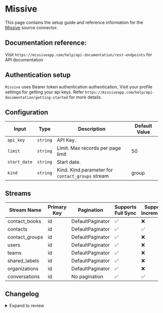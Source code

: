 # Missive
This page contains the setup guide and reference information for the [Missive](https://missiveapp.com/) source connector.

## Documentation reference:
Visit `https://missiveapp.com/help/api-documentation/rest-endpoints` for API documentation

## Authentication setup
`Missive` uses Bearer token authentication authentication, Visit your profile settings for getting your api keys. Refer `https://missiveapp.com/help/api-documentation/getting-started` for more details.

## Configuration

| Input | Type | Description | Default Value |
|-------|------|-------------|---------------|
| `api_key` | `string` | API Key.  |  |
| `limit` | `string` | Limit. Max records per page limit | 50 |
| `start_date` | `string` | Start date.  |  |
| `kind` | `string` | Kind. Kind parameter for `contact_groups` stream | group |

## Streams
| Stream Name | Primary Key | Pagination | Supports Full Sync | Supports Incremental |
|-------------|-------------|------------|---------------------|----------------------|
| contact_books | id | DefaultPaginator | ✅ |  ❌  |
| contacts | id | DefaultPaginator | ✅ |  ✅  |
| contact_groups | id | DefaultPaginator | ✅ |  ❌  |
| users | id | DefaultPaginator | ✅ |  ❌  |
| teams | id | DefaultPaginator | ✅ |  ❌  |
| shared_labels | id | DefaultPaginator | ✅ |  ❌  |
| organizations | id | DefaultPaginator | ✅ |  ❌  |
| conversations | id | No pagination | ✅ |  ✅  |

## Changelog

<details>
  <summary>Expand to review</summary>

| Version | Date | Pull Request | Subject |
| ------------------ | ------------ | --- | ---------------- |
| 0.0.27 | 2025-07-12 | [63267](https://github.com/airbytehq/airbyte/pull/63267) | Update dependencies |
| 0.0.26 | 2025-07-05 | [62608](https://github.com/airbytehq/airbyte/pull/62608) | Update dependencies |
| 0.0.25 | 2025-06-28 | [62333](https://github.com/airbytehq/airbyte/pull/62333) | Update dependencies |
| 0.0.24 | 2025-06-21 | [61921](https://github.com/airbytehq/airbyte/pull/61921) | Update dependencies |
| 0.0.23 | 2025-06-14 | [61038](https://github.com/airbytehq/airbyte/pull/61038) | Update dependencies |
| 0.0.22 | 2025-05-24 | [60202](https://github.com/airbytehq/airbyte/pull/60202) | Update dependencies |
| 0.0.21 | 2025-05-03 | [59460](https://github.com/airbytehq/airbyte/pull/59460) | Update dependencies |
| 0.0.20 | 2025-04-27 | [59098](https://github.com/airbytehq/airbyte/pull/59098) | Update dependencies |
| 0.0.19 | 2025-04-19 | [57913](https://github.com/airbytehq/airbyte/pull/57913) | Update dependencies |
| 0.0.18 | 2025-04-05 | [57048](https://github.com/airbytehq/airbyte/pull/57048) | Update dependencies |
| 0.0.17 | 2025-03-29 | [56709](https://github.com/airbytehq/airbyte/pull/56709) | Update dependencies |
| 0.0.16 | 2025-03-22 | [56070](https://github.com/airbytehq/airbyte/pull/56070) | Update dependencies |
| 0.0.15 | 2025-03-08 | [55478](https://github.com/airbytehq/airbyte/pull/55478) | Update dependencies |
| 0.0.14 | 2025-03-01 | [54823](https://github.com/airbytehq/airbyte/pull/54823) | Update dependencies |
| 0.0.13 | 2025-02-22 | [54289](https://github.com/airbytehq/airbyte/pull/54289) | Update dependencies |
| 0.0.12 | 2025-02-15 | [53831](https://github.com/airbytehq/airbyte/pull/53831) | Update dependencies |
| 0.0.11 | 2025-02-08 | [53297](https://github.com/airbytehq/airbyte/pull/53297) | Update dependencies |
| 0.0.10 | 2025-02-01 | [52785](https://github.com/airbytehq/airbyte/pull/52785) | Update dependencies |
| 0.0.9 | 2025-01-25 | [52289](https://github.com/airbytehq/airbyte/pull/52289) | Update dependencies |
| 0.0.8 | 2025-01-18 | [51808](https://github.com/airbytehq/airbyte/pull/51808) | Update dependencies |
| 0.0.7 | 2025-01-11 | [51183](https://github.com/airbytehq/airbyte/pull/51183) | Update dependencies |
| 0.0.6 | 2024-12-28 | [50141](https://github.com/airbytehq/airbyte/pull/50141) | Update dependencies |
| 0.0.5 | 2024-12-14 | [49631](https://github.com/airbytehq/airbyte/pull/49631) | Update dependencies |
| 0.0.4 | 2024-12-12 | [49238](https://github.com/airbytehq/airbyte/pull/49238) | Update dependencies |
| 0.0.3 | 2024-12-11 | [47796](https://github.com/airbytehq/airbyte/pull/47796) | Starting with this version, the Docker image is now rootless. Please note that this and future versions will not be compatible with Airbyte versions earlier than 0.64 |
| 0.0.2 | 2024-10-28 | [47599](https://github.com/airbytehq/airbyte/pull/47599) | Update dependencies |
| 0.0.1 | 2024-09-22 | [45844](https://github.com/airbytehq/airbyte/pull/45844) | Initial release by [@btkcodedev](https://github.com/btkcodedev) via Connector Builder |

</details>
